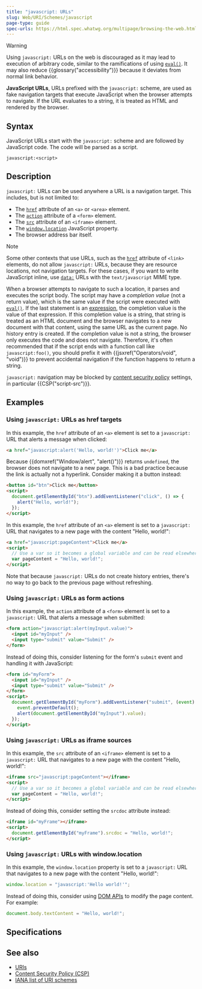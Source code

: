 ```yaml
---
title: "javascript: URLs"
slug: Web/URI/Schemes/javascript
page-type: guide
spec-urls: https://html.spec.whatwg.org/multipage/browsing-the-web.html#the-javascript:-url-special-case
---
```




> [!WARNING]
> Using `javascript:` URLs on the web is discouraged as it may lead to execution of arbitrary code, similar to the ramifications of using [`eval()`](/Web/JavaScript/Reference/Global_Objects/eval). It may also reduce {{glossary("accessibility")}} because it deviates from normal link behavior.

**JavaScript URLs**, URLs prefixed with the `javascript:` scheme, are used as fake navigation targets that execute JavaScript when the browser attempts to navigate. If the URL evaluates to a string, it is treated as HTML and rendered by the browser.

## Syntax

JavaScript URLs start with the `javascript:` scheme and are followed by JavaScript code. The code will be parsed as a script.

```url
javascript:<script>
```

## Description

`javascript:` URLs can be used anywhere a URL is a navigation target. This includes, but is not limited to:

- The [`href`](/Web/HTML/Element/a#href) attribute of an `<a>` or `<area>` element.
- The [`action`](/Web/HTML/Element/form#action) attribute of a `<form>` element.
- The [`src`](/Web/HTML/Element/iframe#src) attribute of an `<iframe>` element.
- The [`window.location`](/Web/API/Window/location) JavaScript property.
- The browser address bar itself.

> [!NOTE]
> Some other contexts that use URLs, such as the [`href`](/Web/HTML/Element/link#href) attribute of `<link>` elements, do not allow `javascript:` URLs, because they are resource locations, not navigation targets. For these cases, if you want to write JavaScript inline, use [`data:`](/Web/URI/Schemes/data) URLs with the `text/javascript` MIME type.

When a browser attempts to navigate to such a location, it parses and executes the script body. The script may have a _completion value_ (not a return value), which is the same value if the script were executed with [`eval()`](/Web/JavaScript/Reference/Global_Objects/eval). If the last statement is an [expression](/Web/JavaScript/Reference/Statements/Expression_statement), the completion value is the value of that expression. If this completion value is a string, that string is treated as an HTML document and the browser navigates to a new document with that content, using the same URL as the current page. No history entry is created. If the completion value is not a string, the browser only executes the code and does not navigate. Therefore, it's often recommended that if the script ends with a function call like `javascript:foo()`, you should prefix it with {{jsxref("Operators/void", "void")}} to prevent accidental navigation if the function happens to return a string.

`javascript:` navigation may be blocked by [content security policy](/Web/HTTP/CSP) settings, in particular {{CSP("script-src")}}.

## Examples

### Using `javascript:` URLs as href targets

In this example, the `href` attribute of an `<a>` element is set to a `javascript:` URL that alerts a message when clicked:

```html example-bad
<a href="javascript:alert('Hello, world!')">Click me</a>
```

Because {{domxref("Window/alert", "alert()")}} returns `undefined`, the browser does not navigate to a new page. This is a bad practice because the link is actually not a hyperlink. Consider making it a button instead:

```html example-good
<button id="btn">Click me</button>
<script>
  document.getElementById("btn").addEventListener("click", () => {
    alert("Hello, world!");
  });
</script>
```

In this example, the `href` attribute of an `<a>` element is set to a `javascript:` URL that navigates to a new page with the content "Hello, world!":

```html example-bad
<a href="javascript:pageContent">Click me</a>
<script>
  // Use a var so it becomes a global variable and can be read elsewhere
  var pageContent = "Hello, world!";
</script>
```

Note that because `javascript:` URLs do not create history entries, there's no way to go back to the previous page without refreshing.

### Using `javascript:` URLs as form actions

In this example, the `action` attribute of a `<form>` element is set to a `javascript:` URL that alerts a message when submitted:

```html example-bad
<form action="javascript:alert(myInput.value)">
  <input id="myInput" />
  <input type="submit" value="Submit" />
</form>
```

Instead of doing this, consider listening for the form's `submit` event and handling it with JavaScript:

```html example-good
<form id="myForm">
  <input id="myInput" />
  <input type="submit" value="Submit" />
</form>
<script>
  document.getElementById("myForm").addEventListener("submit", (event) => {
    event.preventDefault();
    alert(document.getElementById("myInput").value);
  });
</script>
```

### Using `javascript:` URLs as iframe sources

In this example, the `src` attribute of an `<iframe>` element is set to a `javascript:` URL that navigates to a new page with the content "Hello, world!":

```html example-bad
<iframe src="javascript:pageContent"></iframe>
<script>
  // Use a var so it becomes a global variable and can be read elsewhere
  var pageContent = "Hello, world!";
</script>
```

Instead of doing this, consider setting the `srcdoc` attribute instead:

```html example-good
<iframe id="myFrame"></iframe>
<script>
  document.getElementById("myFrame").srcdoc = "Hello, world!";
</script>
```

### Using `javascript:` URLs with window.location

In this example, the `window.location` property is set to a `javascript:` URL that navigates to a new page with the content "Hello, world!":

```js example-bad
window.location = "javascript:'Hello world!'";
```

Instead of doing this, consider using [DOM APIs](/Web/API/HTML_DOM_API) to modify the page content. For example:

```js example-good
document.body.textContent = "Hello, world!";
```

## Specifications



## See also

- [URIs](/Web/URI)
- [Content Security Policy (CSP)](/Web/HTTP/CSP)
- [IANA list of URI schemes](https://www.iana.org/assignments/uri-schemes/uri-schemes.xhtml)

